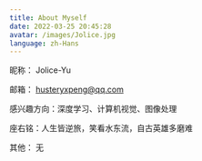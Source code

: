 ```yaml
---
title: About Myself
date: 2022-03-25 20:45:28
avatar: /images/Jolice.jpg
language: zh-Hans
---
```


昵称： Jolice-Yu

邮箱： husteryxpeng@qq.com

感兴趣方向：深度学习、计算机视觉、图像处理

座右铭：人生皆逆旅，笑看水东流，自古英雄多磨难

其他： 无


